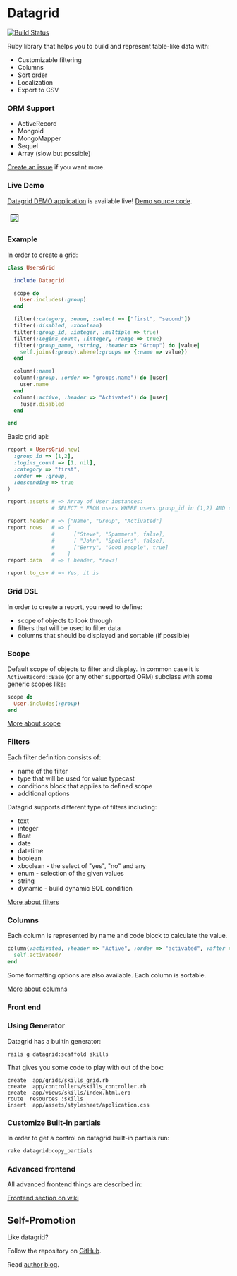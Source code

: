 # Datagrid

[![Build Status](https://travis-ci.org/bogdan/datagrid.svg?branch=master)](https://travis-ci.org/bogdan/datagrid)

Ruby library that helps you to build and represent table-like data with:

* Customizable filtering
* Columns
* Sort order
* Localization
* Export to CSV

### ORM Support

* ActiveRecord
* Mongoid
* MongoMapper
* Sequel
* Array (slow but possible)

[Create an issue](https://github.com/bogdan/datagrid/issues/new) if you want more.

### Live Demo

[Datagrid DEMO application](http://datagrid.herokuapp.com) is available live!
[Demo source code](https://github.com/bogdan/datagrid-demo).

<img src="http://datagrid.herokuapp.com/datagrid_demo_screenshot.png" style="margin: 7px; border: 1px solid black">

### Example

In order to create a grid:

``` ruby
class UsersGrid

  include Datagrid

  scope do
    User.includes(:group)
  end

  filter(:category, :enum, :select => ["first", "second"])
  filter(:disabled, :xboolean)
  filter(:group_id, :integer, :multiple => true)
  filter(:logins_count, :integer, :range => true)
  filter(:group_name, :string, :header => "Group") do |value|
    self.joins(:group).where(:groups => {:name => value})
  end

  column(:name)
  column(:group, :order => "groups.name") do |user|
    user.name
  end
  column(:active, :header => "Activated") do |user|
    !user.disabled
  end

end
```

Basic grid api:

``` ruby
report = UsersGrid.new(
  :group_id => [1,2], 
  :logins_count => [1, nil],
  :category => "first",
  :order => :group,
  :descending => true
)

report.assets # => Array of User instances:
              # SELECT * FROM users WHERE users.group_id in (1,2) AND users.logins_count >= 1 AND users.category = 'first' ORDER BY groups.name DESC

report.header # => ["Name", "Group", "Activated"]
report.rows   # => [
              #      ["Steve", "Spammers", false],
              #      [ "John", "Spoilers", false],
              #      ["Berry", "Good people", true]
              #    ]
report.data   # => [ header, *rows]

report.to_csv # => Yes, it is
```

### Grid DSL

In order to create a report, you need to define:

* scope of objects to look through
* filters that will be used to filter data
* columns that should be displayed and sortable (if possible)


### Scope

Default scope of objects to filter and display.
In common case it is `ActiveRecord::Base` (or any other supported ORM) subclass with some generic scopes like:

``` ruby
scope do
  User.includes(:group)
end
```

[More about scope](https://github.com/bogdan/datagrid/wiki/Scope)

### Filters

Each filter definition consists of:

* name of the filter
* type that will be used for value typecast
* conditions block that applies to defined scope
* additional options

Datagrid supports different type of filters including:

* text
* integer
* float
* date
* datetime
* boolean
* xboolean - the select of "yes", "no" and any
* enum - selection of the given values
* string
* dynamic - build dynamic SQL condition 

[More about filters](https://github.com/bogdan/datagrid/wiki/Filters)


### Columns

Each column is represented by name and code block to calculate the value.

``` ruby
column(:activated, :header => "Active", :order => "activated", :after => :name) do
  self.activated?
end
```

Some formatting options are also available.
Each column is sortable.

[More about columns](https://github.com/bogdan/datagrid/wiki/Columns)

### Front end

### Using Generator

Datagrid has a builtin generator:

```
rails g datagrid:scaffold skills
```

That gives you some code to play with out of the box:

```
create  app/grids/skills_grid.rb
create  app/controllers/skills_controller.rb
create  app/views/skills/index.html.erb
route  resources :skills
insert  app/assets/stylesheet/application.css
```

### Customize Built-in partials

In order to get a control on datagrid built-in partials run:

``` sh
rake datagrid:copy_partials
```

### Advanced frontend

All advanced frontend things are described in:

[Frontend section on wiki](https://github.com/bogdan/datagrid/wiki/Frontend)

## Self-Promotion

Like datagrid?

Follow the repository on [GitHub](https://github.com/bogdan/datagrid).

Read [author blog](http://gusiev.com).
